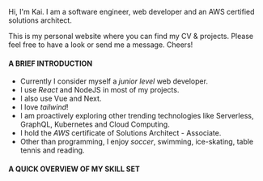 Hi, I'm Kai. I am a software engineer, web developer and an AWS certified solutions architect.

This is my personal website where you can find my CV & projects. Please feel free to have a look or send me a message. Cheers!

#### A BRIEF INTRODUCTION

- Currently I consider myself a _junior level_ web developer.
- I use _React_ and NodeJS in most of my projects.
- I also use Vue and Next.
- I love _tailwind_!
- I am proactively exploring other trending technologies like Serverless, GraphQL, Kubernetes and Cloud Computing.
- I hold the _AWS_ certificate of Solutions Architect - Associate.
- Other than programming, I enjoy _soccer_, swimming, ice-skating, table tennis and reading.

#### A QUICK OVERVIEW OF MY SKILL SET
